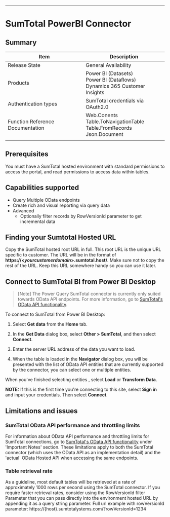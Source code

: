 ﻿

---

# SumTotal PowerBI Connector

## Summary

| Item | Description |
| ---- | ----------- |
| Release State | General Availability |
| Products | Power BI (Datasets)<br/>Power BI (Dataflows)<br/>Dynamics 365 Customer Insights |
| Authentication types | SumTotal credentials via OAuth2.0 |
| Function Reference Documentation | Web.Conents <br> Table.ToNavigationTable <br>Table.FromRecords <br> Json.Document|
| | |

## Prerequisites

You must have a SumTotal hosted environment with standard permissions to access the portal, and read permissions to access data within tables.

## Capabilities supported

* Query Multiple OData endpoints
* Create rich and visual reporting via query data
* Advanced
   * Optionally filter records by RowVersionId parameter to get incremental data

## Finding your Sumtotal Hosted URL

Copy the SumTotal hosted root URL in full. This root URL is the unique URL specific to customer. The URL will be in the format of **https://\<*yourcustomerdomain*>.sumtotal.host/**. Make sure not to copy the rest of the URL. Keep this URL somewhere handy so you can use it later.

## Connect to SumTotal BI from Power BI Desktop

>[Note]
> The Power Query SumTotal connector is currently only suited towards OData API endpoints. For more information, go to [SumTotal's OData API functionality](#https://marketplace.sumtotalsystems.com/Home/ODataAPI).

To connect to SumTotal from Power BI Desktop:

1. Select **Get data** from the **Home** tab.

2. In the **Get Data** dialog box, select **Other > SumTotal**, and then select **Connect**.

3. Enter the server URL address of the data you want to load.

4. When the table is loaded in the **Navigator** dialog box, you will be presented with the list of OData API entities that are currently supported by the connector, you can select one or multiple entities.

  When you've finished selecting entities , select **Load** or  **Transform Data**.

**NOTE:** If this is the first time you're connecting to this site, 
select **Sign in** and input your credentials. Then select **Connect**.

## Limitations and issues

### SumTotal OData API performance and throttling limits

For information about OData API performance and throttling limits for SumTotal connections, go to [SumTotal's OData API functionality](#https://marketplace.sumtotalsystems.com/Home/ODataAPI)  under 'Important Notes' section. These limitations apply to both the SumTotal connector (which uses the OData API as an implementation detail) and the 'actual' OData Hosted API when accessing the same endpoints.

### Table retrieval rate

As a guideline, most default tables will be retrieved at a rate of approximately 1000 rows per second using the SumTotal connector. If you require faster retrieval rates, consider using the RowVersionId filter Parameter that you can pass directly into the environment hosted URL by appending it as a query string parameter. 
Full url example with rowVersionId parameter: https://{host}.sumtotalystems.com/?rowVersionId=1234

